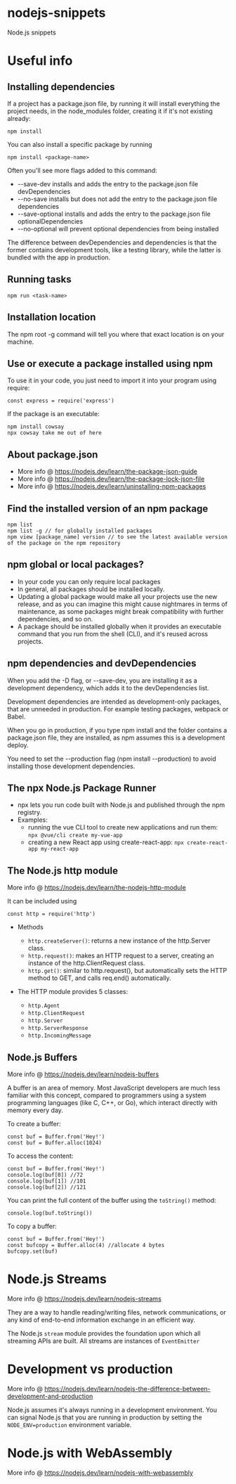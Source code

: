 # nodejs-snippets
Node.js snippets

# Useful info

## Installing dependencies

If a project has a package.json file, by running it will install everything the project needs, in the node_modules folder, creating it if it's not existing already:

    npm install

You can also install a specific package by running

    npm install <package-name>

Often you'll see more flags added to this command:

+ --save-dev installs and adds the entry to the package.json file devDependencies
+ --no-save installs but does not add the entry to the package.json file dependencies
+ --save-optional installs and adds the entry to the package.json file optionalDependencies
+ --no-optional will prevent optional dependencies from being installed

The difference between devDependencies and dependencies is that the former contains development tools, like a testing library, while the latter is bundled with the app in production.

## Running tasks

    npm run <task-name>


## Installation location

The npm root -g command will tell you where that exact location is on your machine.

## Use or execute a package installed using npm

To use it in your code, you just need to import it into your program using require:

    const express = require('express')

If the package is an executable:

    npm install cowsay
    npx cowsay take me out of here

## About package.json

+ More info @ https://nodejs.dev/learn/the-package-json-guide
+ More info @ https://nodejs.dev/learn/the-package-lock-json-file
+ More info @ https://nodejs.dev/learn/uninstalling-npm-packages

## Find the installed version of an npm package

    npm list 
    npm list -g // for globally installed packages
    npm view [package_name] version // to see the latest available version of the package on the npm repository

## npm global or local packages?

+ In your code you can only require local packages
+ In general, all packages should be installed locally.
+ Updating a global package would make all your projects use the new release, and as you can imagine this might cause nightmares in terms of maintenance, as some packages might break compatibility with further dependencies, and so on.
+ A package should be installed globally when it provides an executable command that you run from the shell (CLI), and it's reused across projects.

## npm dependencies and devDependencies

When you add the -D flag, or --save-dev, you are installing it as a development dependency, which adds it to the devDependencies list.

Development dependencies are intended as development-only packages, that are unneeded in production. For example testing packages, webpack or Babel.

When you go in production, if you type npm install and the folder contains a package.json file, they are installed, as npm assumes this is a development deploy.

You need to set the --production flag (npm install --production) to avoid installing those development dependencies.

## The npx Node.js Package Runner

+ npx lets you run code built with Node.js and published through the npm registry.
+ Examples:
    + running the vue CLI tool to create new applications and run them: `npx @vue/cli create my-vue-app`
    + creating a new React app using create-react-app: `npx create-react-app my-react-app`

## The Node.js http module

More info @ https://nodejs.dev/learn/the-nodejs-http-module

It can be included using

    const http = require('http')

+ Methods
    + `http.createServer()`: returns a new instance of the http.Server class.
    + `http.request()`: makes an HTTP request to a server, creating an instance of the http.ClientRequest class.
    + `http.get()`: similar to http.request(), but automatically sets the HTTP method to GET, and calls req.end() automatically.

+ The HTTP module provides 5 classes:
    + `http.Agent`
    + `http.ClientRequest`
    + `http.Server`
    + `http.ServerResponse`
    + `http.IncomingMessage`

## Node.js Buffers

More info @ https://nodejs.dev/learn/nodejs-buffers

A buffer is an area of memory. Most JavaScript developers are much less familiar with this concept, compared to programmers using a system programming languages (like C, C++, or Go), which interact directly with memory every day.

To create a buffer:

    const buf = Buffer.from('Hey!')
    const buf = Buffer.alloc(1024)

To access the content:

    const buf = Buffer.from('Hey!')
    console.log(buf[0]) //72
    console.log(buf[1]) //101
    console.log(buf[2]) //121

You can print the full content of the buffer using the `toString()` method:

    console.log(buf.toString())

To copy a buffer:

    const buf = Buffer.from('Hey!')
    const bufcopy = Buffer.alloc(4) //allocate 4 bytes
    bufcopy.set(buf)

# Node.js Streams

More info @ https://nodejs.dev/learn/nodejs-streams

They are a way to handle reading/writing files, network communications, or any kind of end-to-end information exchange in an efficient way.

The Node.js `stream` module provides the foundation upon which all streaming APIs are built. All streams are instances of `EventEmitter`

# Development vs production

More info @ https://nodejs.dev/learn/nodejs-the-difference-between-development-and-production

Node.js assumes it's always running in a development environment. You can signal Node.js that you are running in production by setting the `NODE_ENV=production` environment variable.

# Node.js with WebAssembly

More info @ https://nodejs.dev/learn/nodejs-with-webassembly
